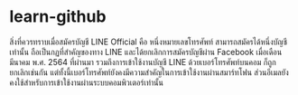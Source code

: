 # learn-github

สิ่งที่ควรทราบเมื่อสมัครบัญชี LINE Official คือ หนึ่งหมายเลขโทรศัพท์ สามารถสมัครได้หนึ่งบัญชี เท่านั้น ถือเป็นกฏที่สำคัญของทาง LINE และได้ยกเลิกการสมัครบัญชีผ่าน Facebook เมื่อเดือนมีนาคม พ.ศ. 2564 ที่ผ่านมา รวมถึงการเข้าใช้งานบัญชี LINE ด้วยเบอร์โทรศัพท์บนคอม ก็ถูกยกเลิกเช่นกัน
แต่ทั้งนี้เบอร์โทรศัพท์ยังคงมีความสำคัญในการเข้าใช้งานผ่านสมาร์ทโฟน ส่วนอีเมลยังคงใช้สำหรับการเข้าใช้งานผ่านระบบคอมพิวเตอร์เท่านั้น
